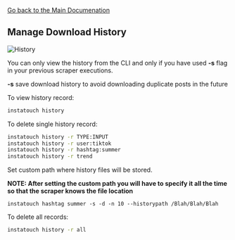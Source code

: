 [Go back to the Main Documenation](https://github.com/drawrowfly/instagram-scraper)

## Manage Download History

![History](https://i.imgur.com/VnDKh72.png)

You can only view the history from the CLI and only if you have used **-s** flag in your previous scraper executions.

**-s** save download history to avoid downloading duplicate posts in the future

To view history record:

```sh
instatouch history
```

To delete single history record:

```sh
instatouch history -r TYPE:INPUT
instatouch history -r user:tiktok
instatouch history -r hashtag:summer
instatouch history -r trend
```

Set custom path where history files will be stored.

**NOTE: After setting the custom path you will have to specify it all the time so that the scraper knows the file location**

```
instatouch hashtag summer -s -d -n 10 --historypath /Blah/Blah/Blah
```

To delete all records:

```sh
instatouch history -r all
```
